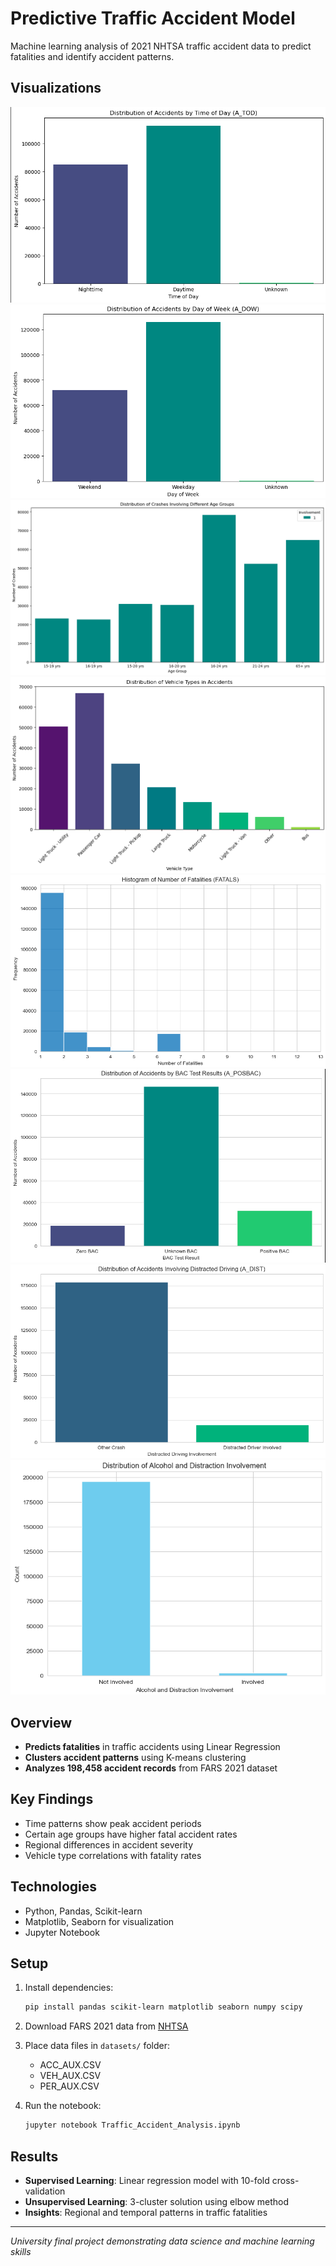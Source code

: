 # Predictive Traffic Accident Model

Machine learning analysis of 2021 NHTSA traffic accident data to predict fatalities and identify accident patterns.
## Visualizations
![Distribution by Time of Day](images/Screenshot%20from%202025-07-12%2013-21-12.png) 
![Distribution by Day of Week](images/Screenshot%20from%202025-07-12%2013-21-36.png) 
![Age Group Analysis](images/Screenshot%20from%202025-07-12%2013-21-52.png) 
![Vehicle Type Distribution](images/Screenshot%20from%202025-07-12%2013-22-14.png) 
![Fatalities Distribution](images/Screenshot%20from%202025-07-12%2013-23-21.png) 
![BAC Test Results](images/Screenshot%20from%202025-07-12%2013-23-34.png) 
![Cross-Validation Results](images/Screenshot%20from%202025-07-12%2013-23-51.png) 
![K-Means Clustering](images/Screenshot%20from%202025-07-12%2013-24-08.png)

## Overview

- **Predicts fatalities** in traffic accidents using Linear Regression
- **Clusters accident patterns** using K-means clustering  
- **Analyzes 198,458 accident records** from FARS 2021 dataset

## Key Findings

- Time patterns show peak accident periods
- Certain age groups have higher fatal accident rates
- Regional differences in accident severity
- Vehicle type correlations with fatality rates

## Technologies

- Python, Pandas, Scikit-learn
- Matplotlib, Seaborn for visualization
- Jupyter Notebook

## Setup

1. Install dependencies:
   ```bash
   pip install pandas scikit-learn matplotlib seaborn numpy scipy
   ```

2. Download FARS 2021 data from [NHTSA](https://www.nhtsa.gov/research-data/fatality-analysis-reporting-system-fars)

3. Place data files in `datasets/` folder:
   - ACC_AUX.CSV
   - VEH_AUX.CSV  
   - PER_AUX.CSV

4. Run the notebook:
   ```bash
   jupyter notebook Traffic_Accident_Analysis.ipynb
   ```

## Results

- **Supervised Learning**: Linear regression model with 10-fold cross-validation
- **Unsupervised Learning**: 3-cluster solution using elbow method
- **Insights**: Regional and temporal patterns in traffic fatalities

---

*University final project demonstrating data science and machine learning skills*